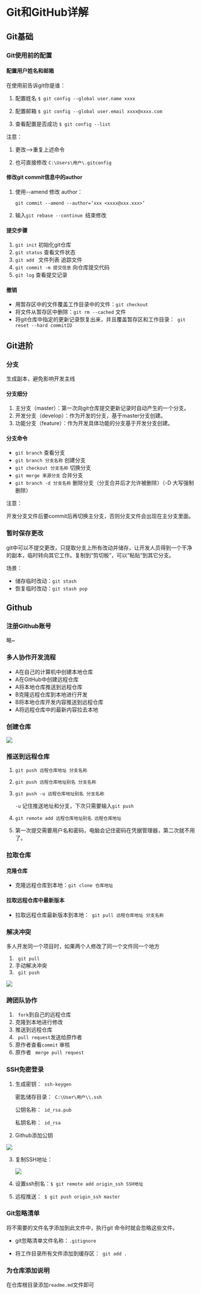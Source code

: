 # Git和GitHub详解

## Git基础

### Git使用前的配置

#### 配置用户姓名和邮箱

在使用前告诉git你是谁：

1. 配置姓名 `` $ git config --global user.name xxxx ``

2. 配置邮箱 ` $ git config --global user.email xxxx@xxxx.com `

3. 查看配置是否成功 `` $ git config --list ``  

注意：

1. 更改-->重复上述命令

2. 也可直接修改 `` C:\Users\用户\.gitconfig ``

#### 修改git commit信息中的author

1. 使用--amend 修改 author：

   `` git commit --amend --author=‘xxx <xxxx@xxx.xxx>’ ``

2. 输入`` git rebase --continue  ``结束修改

#### 提交步骤

1. `` git init `` 初始化git仓库
2.  `` git status `` 查看文件状态
3. `` git add  `` 文件列表 追踪文件
4. `` git commit -m 提交信息 `` 向仓库提交代码
5. `` git log `` 查看提交记录

#### 撤销

* 用暂存区中的文件覆盖工作目录中的文件：`` git checkout ``
* 将文件从暂存区中删除：`` git rm --cached `` 文件
* 将git仓库中指定的更新记录恢复出来，并且覆盖暂存区和工作目录：`` git reset --hard commitID``  

## Git进阶 

### 分支

生成副本，避免影响开发主线

#### 分支细分

1. 主分支（master）：第一次向git仓库提交更新记录时自动产生的一个分支。
2. 开发分支（develop）：作为开发的分支，基于master分支创建。
3. 功能分支（feature）：作为开发具体功能的分支基于开发分支创建。

#### 分支命令 

- ` git branch ` 查看分支
- ` git branch 分支名称 ` 创建分支
- ` git checkout 分支名称 ` 切换分支
- ` git merge 来源分支 ` 合并分支
- ` git branch -d 分支名称 ` 删除分支（分支合并后才允许被删除）（-D 大写强制删除）

注意：

​		开发分支文件后要commit后再切换主分支，否则分支文件会出现在主分支里面。

### 暂时保存更改

git中可以不提交更改，只提取分支上所有改动并储存，让开发人员得到一个干净的副本，临时转向其它工作。复制到“剪切板”，可以“粘贴“到其它分支。

场景：

- 储存临时改动：` git stash `
- 恢复临时改动：` git stash pop `

## Github

### 注册Github账号

略~

### 多人协作开发流程

- A在自己的计算机中创建本地仓库
- A在GitHub中创建远程仓库
- A将本地仓库推送到远程仓库
- B克隆远程仓库到本地进行开发
- B将本地仓库开发内容推送到远程仓库
- A将远程仓库中的最新内容拉去本地

### 创建仓库

![](C:\Users\kishe\Documents\Scrshot\20191115154237.png) 

### 推送到远程仓库

1. ` git push 远程仓库地址 分支名称 ` 

2. ` git push 远程仓库地址别名 分支名称 `

3. ` git push -u 远程仓库地址别名 分支名称 ` 

   ` -u ` 记住推送地址和分支，下次只需要输入` git push `

4. ` git remote add 远程仓库地址别名 远程仓库地址 `

5. 第一次提交需要用户名和密码，电脑会记住密码在凭据管理器，第二次就不用了。

### 拉取仓库

#### 克隆仓库

- 克隆远程仓库到本地：` git clone 仓库地址 `

#### 拉取远程仓库中最新版本

- 拉取远程仓库最新版本到本地：` git pull 远程仓库地址 分支名称`

### 解决冲突

多人开发同一个项目时，如果两个人修改了同一个文件同一个地方

1. ` git pull`
2. 手动解决冲突 
3. ` git push` 

![](C:\Users\kishe\Documents\Scrshot\20191115164339.png)

### 跨团队协作

1. ` fork`到自己的远程仓库
2. 克隆到本地进行修改
3. 推送到远程仓库
4. ` pull request`发送给原作者
5. 原作者查看` commit ` 审核
6. 原作者 ` merge pull request` 

### SSH免密登录

1. 生成密钥：` ssh-keygen`

   密匙储存目录：` C:\User\用户\\.ssh`

   公钥名称：` id_rsa.pub` 

   私钥名称：` id_rsa`

2.  Github添加公钥

   ![](C:\Users\kishe\Documents\Scrshot\20191115165957.png)

3. 复制SSH地址：

   ![](C:\Users\kishe\Documents\Scrshot\20191115170348.png)

4. 设置ssh别名：`$ git remote add origin_ssh SSH地址 `

5. 远程推送：` $ git push origin_ssh master` 

### Git忽略清单

将不需要的文件名字添加到此文件中，执行git 命令时就会忽略这些文件。

- git忽略清单文件名称：` .gitignore `

- 将工作目录所有文件添加到缓存区：` git add .`

### 为仓库添加说明

在仓库根目录添加` readme.md `文件即可